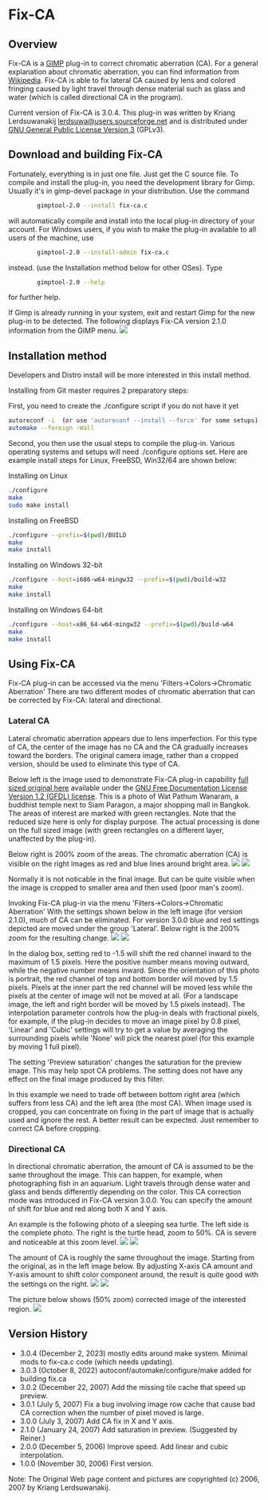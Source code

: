 # Fix-CA

## Overview

Fix-CA is a [GIMP](http://www.gimp.org/) plug-in to correct chromatic
aberration (CA). For a general explanation about chromatic aberration,
you can find information from
[Wikipedia](http://en.wikipedia.org/wiki/Chromatic_aberration).
Fix-CA is able to fix lateral CA caused by lens and colored fringing
caused by light travel through dense material such as glass and water
(which is called directional CA in the program).

Current version of Fix-CA is 3.0.4.
This plug-in was written by Kriang Lerdsuwanakij lerdsuwa@users.sourceforge.net
and is distributed under [GNU General Public License Version 3](COPYING) (GPLv3).

## Download and building Fix-CA

Fortunately, everything is in just one file. Just get the C source file.
To compile and install the plug-in, you need the development library 
for Gimp.  Usually it's in gimp-devel package in your distribution.
Use the command
```sh
        gimptool-2.0 --install fix-ca.c
```
will automatically compile and install into the local plug-in directory
of your account.  For Windows users, if you wish to make the plug-in
available to all users of the machine, use
```sh
        gimptool-2.0 --install-admin fix-ca.c
```
instead. (use the Installation method below for other OSes).  Type
```sh
        gimptool-2.0 --help
```
for further help.

If Gimp is already running in your system, exit and restart Gimp for the new
plug-in to be detected. The following displays Fix-CA version 2.1.0 information
from the GIMP menu.
![](plug-in-browser.png)

## Installation method

Developers and Distro install will be more interested in this install method.

Installing from Git master requires 2 preparatory steps:

First, you need to create the ./configure script if you do not have it yet
```sh
autoreconf -i  (or use 'autoreconf --install --force' for some setups)
automake --foreign -Wall
```

Second, you then use the usual steps to compile the plug-in.
Various operating systems and setups will need ./configure options set.
Here are example install steps for Linux, FreeBSD, Win32/64 are shown below:

Installing on Linux
```sh
./configure
make
sudo make install
```

Installing on FreeBSD
```sh
./configure --prefix=$(pwd)/BUILD
make
make install
```

Installing on Windows 32-bit
```sh
./configure --host=i686-w64-mingw32 --prefix=$(pwd)/build-w32
make
make install
```

Installing on Windows 64-bit
```sh
./configure --host=x86_64-w64-mingw32 --prefix=$(pwd)/build-w64
make
make install
```


## Using Fix-CA

Fix-CA plug-in can be accessed via the menu 'Filters->Colors->Chromatic Aberration'
There are two different modes of chromatic aberration that can be corrected by Fix-CA: 
lateral and directional.


### Lateral CA

Lateral chromatic aberration appears due to lens imperfection.
For this type of CA, the center of the image has no CA and the CA
gradually increases toward the borders.  The original camera image, rather than a
cropped version, should be used to eliminate this type of CA.

Below left is the image used to demonstrate Fix-CA plug-in capability
[full sized original here](img-fix-ca/full-Wat_Pathum_Wanaram.jpg) available under the
[GNU Free Documentation License Version 1.2 (GFDL) license](http://www.gnu.org/licenses/fdl.html).
This is a photo of Wat Pathum Wanaram, a buddhist temple next to Siam Paragon,
a major shopping mall in Bangkok. The areas of interest are marked with green
rectangles. Note that the reduced size here is only for display purpose.
The actual processing is done on the full sized image (with green rectangles
on a different layer, unaffected by the plug-in).

Below right is 200% zoom of the areas. The chromatic aberration (CA) is
visible on the right images as red and blue lines around bright area.
![](img-fix-ca/ex-orig.jpg) ![](img-fix-ca/ex-zoom.jpg)

Normally it is not noticable in the final image. But can be quite visible
when the image is cropped to smaller area and then used (poor man's zoom).

Invoking Fix-CA plug-in via the menu 'Filters->Colors->Chromatic Aberration'
With the settings shown below in the left image (for version 2.1.0), much
of CA can be eliminated. For version 3.0.0 blue and red settings depicted are
moved under the group 'Lateral'. Below right is the 200% zoom for the
resulting change.
![](img-fix-ca/fix-ca-dialog.png) ![](img-fix-ca/ex-fixed.jpg)

In the dialog box, setting red to -1.5 will shift the red channel inward to
the maximum of 1.5 pixels. Here the positive number means moving outward,
while the negative number means inward. Since the orientation of this photo
is portrait, the red channel of top and bottom border will moved by 1.5 pixels.
Pixels at the inner part the red channel will be moved less while the pixels
at the center of image will not be moved at all. (For a landscape image, the
left and right border will be moved by 1.5 pixels instead).
The interpolation parameter controls how the plug-in deals with fractional
pixels, for example, if the plug-in decides to move an image pixel by 0.8
pixel, 'Linear' and 'Cubic' settings will try to get a value by averaging
the surrounding pixels while 'None' will pick the nearest pixel (for this
example by moving 1 full pixel).

The setting 'Preview saturation' changes the saturation for the preview image.
This may help spot CA problems. The setting does not have any effect on the
final image produced by this filter.

In this example we need to trade off between bottom right area (which suffers
from less CA) and the left area (the most CA).
When image used is cropped, you can concentrate on fixing in the part of image
that is actually used and ignore the rest.  A better result can be expected.
Just remember to correct CA before cropping.


### Directional CA

In directional chromatic aberration, the amount of CA is assumed to be the
same throughout the image.  This can happen, for example, when photographing
fish in an aquarium.  Light travels through dense water and glass and bends
differently depending on the color.  This CA correction mode was introduced in
Fix-CA version 3.0.0. You can specify the amount of shift for blue and red
along both X and Y axis.

An example is the following photo of a sleeping sea turtle. The left side is
the complete photo. The right is the turtle head, zoom to 50%.
CA is severe and noticeable at this zoom level.
![](img-fix-ca/Sea_turtle-orig.jpg) ![](img-fix-ca/Sea_turtle-zoom.jpg)

The amount of CA is roughly the same throughout the image. Starting from
the original, as in the left image below. By adjusting X-axis CA amount
and Y-axis amount to shift color component around, the result is quite
good with the settings on the right.
![](img-fix-ca/Sea_turtle-dialog_before.png) ![](img-fix-ca/Sea_turtle-dialog.png)

The picture below shows (50% zoom) corrected image of the interested region.
![](img-fix-ca/Sea_turtle-fixed.jpg)

## Version History

- 3.0.4 (December 2, 2023) mostly edits around make system. Minimal mods to fix-ca.c code (which needs updating).
- 3.0.3 (October 8, 2022) autoconf/automake/configure/make added for building fix.ca
- 3.0.2 (December 22, 2007) Add the missing tile cache that speed up preview.
- 3.0.1 (July 5, 2007) Fix a bug involving image row cache that cause bad CA correction when the number of pixel moved is large.
- 3.0.0 (July 3, 2007) Add CA fix in X and Y axis.
- 2.1.0 (January 24, 2007) Add saturation in preview. (Suggested by Reiner.)
- 2.0.0 (December 5, 2006) Improve speed. Add linear and cubic interpolation.
- 1.0.0 (November 30, 2006) First version.


Note: The Original Web page content and pictures are copyrighted (c) 2006, 2007 by Kriang Lerdsuwanakij.
